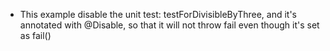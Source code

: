 * This example disable the unit test: testForDivisibleByThree, and it's annotated with @Disable, so that
it will not throw fail even though it's set as fail()